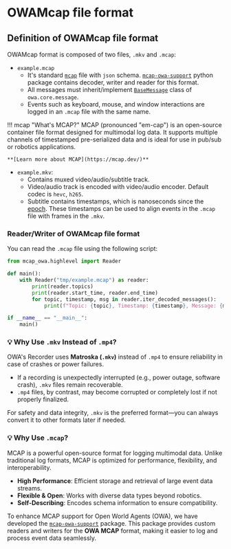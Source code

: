 # OWAMcap file format

## Definition of OWAMcap file format

OWAMcap format is composed of two files, `.mkv` and `.mcap`:

- `example.mcap`
    - It's standard [`mcap`](https://mcap.dev/) file with `json` schema. [`mcap-owa-support`](https://github.com/open-world-agents/open-world-agents/tree/main/projects/mcap-owa-support) python package contains decoder, writer and reader for this format.
    - All messages must inherit/implement [`BaseMessage`](https://github.com/open-world-agents/open-world-agents/blob/main/projects/owa-core/owa/core/message.py#L7) class of `owa.core.message`.
    - Events such as keyboard, mouse, and window interactions are logged in an `.mcap` file with the same name.

!!! mcap "What's MCAP?"
    MCAP (pronounced "em-cap") is an open-source container file format designed for multimodal log data. It supports multiple channels of timestamped pre-serialized data and is ideal for use in pub/sub or robotics applications.

    **[Learn more about MCAP](https://mcap.dev/)**

- `example.mkv`:
    - Contains muxed video/audio/subtitle track.
    - Video/audio track is encoded with video/audio encoder. Default codec is `hevc`, `h265`.
    - Subtitle contains timestamps, which is nanoseconds since the [epoch](https://docs.python.org/3/library/time.html#epoch). These timestamps can be used to align events in the `.mcap` file with frames in the `.mkv`.

### Reader/Writer of OWAMcap file format

You can read the `.mcap` file using the following script:

```python
from mcap_owa.highlevel import Reader

def main():
    with Reader("tmp/example.mcap") as reader:
        print(reader.topics)
        print(reader.start_time, reader.end_time)
        for topic, timestamp, msg in reader.iter_decoded_messages():
            print(f"Topic: {topic}, Timestamp: {timestamp}, Message: {msg}")

if __name__ == "__main__":
    main()
```

### 💡 Why Use `.mkv` Instead of `.mp4`?

OWA's Recorder uses **Matroska (`.mkv`)** instead of `.mp4` to ensure reliability in case of crashes or power failures.

- If a recording is unexpectedly interrupted (e.g., power outage, software crash), `.mkv` files remain recoverable.
- `.mp4` files, by contrast, may become corrupted or completely lost if not properly finalized.

For safety and data integrity, `.mkv` is the preferred format—you can always convert it to other formats later if needed.


### 💡 Why Use `.mcap`?

MCAP is a powerful open-source format for logging multimodal data. Unlike traditional log formats, MCAP is optimized for performance, flexibility, and interoperability.

- **High Performance**: Efficient storage and retrieval of large event data streams.  
- **Flexible & Open**: Works with diverse data types beyond robotics.  
- **Self-Describing**: Encodes schema information to ensure compatibility.

To enhance MCAP support for Open World Agents (OWA), we have developed the [`mcap-owa-support`](https://github.com/open-world-agents/open-world-agents/blob/main/projects/mcap-owa-support) package. This package provides custom readers and writers for the **OWA MCAP** format, making it easier to log and process event data seamlessly.